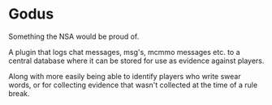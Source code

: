 # Godus
Something the NSA would be proud of.

A plugin that logs chat messages, msg's, mcmmo messages etc. to a central database where it can be stored for use as evidence against players.

Along with more easily being able to identify players who write swear words, or for collecting evidence that wasn't collected at the time of a rule break.
